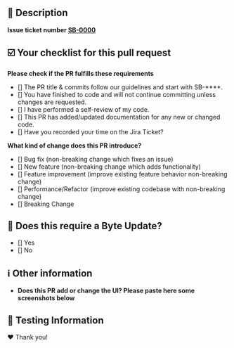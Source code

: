 ## :memo: Description

<!-- please change **** with your Jira number-->

**Issue ticket number [SB-0000](https://superbyteteam.atlassian.net/browse/SB-0000)**
<!-- Please describe your pull request.-->

## :ballot_box_with_check: Your checklist for this pull request

**Please check if the PR fulfills these requirements**

<!-- Please add an X inside of the appropriate options.-->

<!-- Please delete options that are not relevant.-->

- [] The PR title & commits follow our guidelines and start with SB-\*\*\*\*.
- [] You have finished to code and will not continue committing unless changes are requested.
- [] I have performed a self-review of my code.
- [] This PR has added/updated documentation for any new or changed code.
- [] Have you recorded your time on the Jira Ticket?

**What kind of change does this PR introduce?**

<!-- Please delete options that are not relevant.-->

- [] Bug fix (non-breaking change which fixes an issue)
- [] New feature (non-breaking change which adds functionality)
- [] Feature improvement (improve existing feature behavior non-breaking change)
- [] Performance/Refactor (improve existing codebase with non-breaking change)
- [] Breaking Change

<!-- If this introduces a breaking change, please describe the impact and migration path for existing applications below. -->

## :mechanical_arm: Does this require a Byte Update?

- [] Yes
- [] No
  <!-- If Yes, please link to the PR on byte. -->
  <!-- EXAMPLE => https://github.com/cogitorteam/byte/pull/125. -->
  <!-- If Yes, please name the version it needs or if it needs to be released before this can merge. -->

## :information_source: Other information

<!-- Any other information important to this PR, such as screenshots of how the component looks before and after the change. -->

- **Does this PR add or change the UI? Please paste here some screenshots below**
<!-- to add new screenshots, drag and drop your screenshots here. -->

## :test_tube: Testing Information

  <!-- Any information important to the Support Team, such as possible new extra modules that need to be tested or could suffer changes in their behavior. -->

:heart: Thank you!